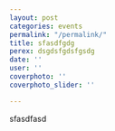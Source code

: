 ```yaml
---
layout: post
categories: events
permalink: "/permalink/"
title: sfasdfgdg
perex: dsgdsfgdsfgsdg
date: ''
user: ''
coverphoto: ''
coverphoto_slider: ''

---
```

sfasdfasd